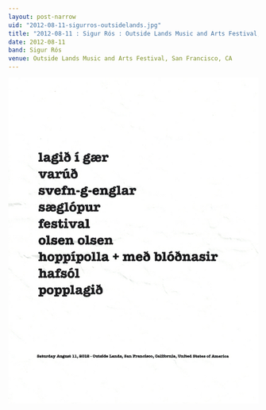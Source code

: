 ```yaml
---
layout: post-narrow
uid: "2012-08-11-sigurros-outsidelands.jpg"
title: "2012-08-11 : Sigur Rós : Outside Lands Music and Arts Festival, San Francisco, CA"
date: 2012-08-11
band: Sigur Rós
venue: Outside Lands Music and Arts Festival, San Francisco, CA
---
```


<div class="showcase">
  <img src="/img/2012/08/20120811-SigurRos-OutsideLands.jpg" alt="2012-08-11-sigurros-outsidelands.jpg">
</div>
